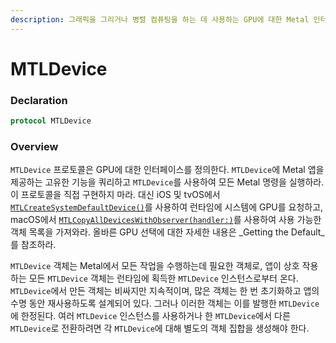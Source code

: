 ```yaml
---
description: 그래픽을 그리거나 병렬 컴퓨팅을 하는 데 사용하는 GPU에 대한 Metal 인터페이스.
---
```


# MTLDevice

### Declaration

```swift
protocol MTLDevice
```

### Overview

`MTLDevice` 프로토콜은 GPU에 대한 인터페이스를 정의한다. `MTLDevice`에 Metal 앱을 제공하는 고유한 기능을 쿼리하고 `MTLDevice`를 사용하여 모든 Metal 명령을 실행하라. 이 프로토콜을 직접 구현하지 마라. 대신 iOS 및 tvOS에서 [`MTLCreateSystemDefaultDevice()`](https://developer.apple.com/documentation/metal/1433401-mtlcreatesystemdefaultdevice)를 사용하여 런타임에 시스템에 GPU를 요청하고, macOS에서 [`MTLCopyAllDevicesWithObserver(handler:)`](https://developer.apple.com/documentation/metal/2928189-mtlcopyalldeviceswithobserver)를 사용하여 사용 가능한 객체 목록을 가져와라. 올바른 GPU 선택에 대한 자세한 내용은 _Getting the Default_를 참조하라.

`MTLDevice` 객체는 Metal에서 모든 작업을 수행하는데 필요한 객체로, 앱이 상호 작용하는 모든 `MTLDevice` 객체는 런타임에 획득한 `MTLDevice` 인스턴스로부터 온다. `MTLDevice`에서 만든 객체는 비싸지만 지속적이며, 많은 객체는 한 번 초기화하고 앱의 수명 동안 재사용하도록 설계되어 있다. 그러나 이러한 객체는 이를 발행한 `MTLDevice`에 한정된다. 여러 `MTLDevice` 인스턴스를 사용하거나 한 `MTLDevice`에서 다른 `MTLDevice`로 전환하려면 각 `MTLDevice`에 대해 별도의 객체 집합을 생성해야 한다.

